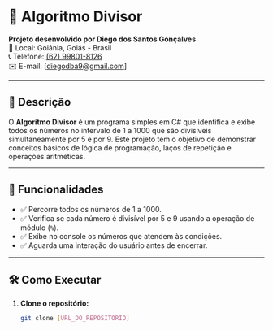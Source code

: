 # 🔢 Algoritmo Divisor

**Projeto desenvolvido por Diego dos Santos Gonçalves**  
📍 Local: Goiânia, Goiás - Brasil  
📞 Telefone: [(62) 99801-8126](tel:62998018126)  
✉️ E-mail: [diegodba9@gmail.com]

---

## 📌 **Descrição**

O **Algoritmo Divisor** é um programa simples em C# que identifica e exibe todos os números no intervalo de 1 a 1000 que são divisíveis simultaneamente por 5 e por 9. Este projeto tem o objetivo de demonstrar conceitos básicos de lógica de programação, laços de repetição e operações aritméticas.

---

## 🚀 **Funcionalidades**

- ✅ Percorre todos os números de 1 a 1000.
- ✅ Verifica se cada número é divisível por 5 e 9 usando a operação de módulo (`%`).
- ✅ Exibe no console os números que atendem às condições.
- ✅ Aguarda uma interação do usuário antes de encerrar.

---

## 🛠️ **Como Executar**

1. **Clone o repositório:**
   ```bash
   git clone [URL_DO_REPOSITORIO]
